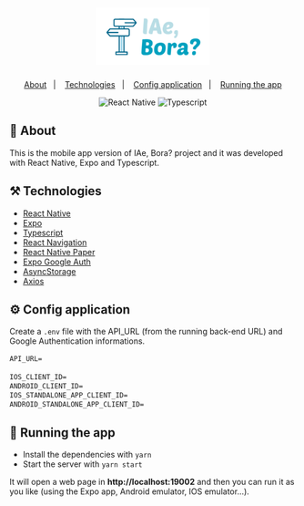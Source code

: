 <h1 align='center'>
  <img width=200 height=100 src="https://github.com/iae-bora/ml-api/blob/main/.github/logo.png" alt="IAe, Bora?" title="IAe, Bora?"/>
</h1>

<p align="center">
  <a href="#book-about">About</a>&nbsp;&nbsp;&nbsp;|&nbsp;&nbsp;&nbsp;
  <a href="#%EF%B8%8F-technologies">Technologies</a>&nbsp;&nbsp;&nbsp;|&nbsp;&nbsp;&nbsp;
  <a href="#gear-config-application">Config application</a>&nbsp;&nbsp;&nbsp;|&nbsp;&nbsp;&nbsp;
  <a href="#-running-the-app">Running the app</a>
</p>

<p align="center">
  <img src="https://img.shields.io/static/v1?label=React Native&message=framework&color=00A1BF&labelColor=000000&logo=REACT" alt="React Native" />
  
  <img src="https://img.shields.io/static/v1?label=types&message=Typescript&color=00A1BF&labelColor=000000" alt="Typescript" />
</p>

## :book: About
This is the mobile app version of IAe, Bora? project and it was developed with React Native, Expo and Typescript.

## ⚒️ Technologies
- [React Native](https://reactnative.dev/)
- [Expo](https://expo.dev/)
- [Typescript](https://www.typescriptlang.org/)
- [React Navigation](https://reactnavigation.org/)
- [React Native Paper](https://callstack.github.io/react-native-paper/)
- [Expo Google Auth](https://docs.expo.dev/versions/latest/sdk/google/)
- [AsyncStorage](https://docs.expo.dev/versions/latest/sdk/async-storage/)
- [Axios](https://github.com/axios/axios)

## :gear: Config application
Create a `.env` file with the API_URL (from the running back-end URL) and Google Authentication informations.

```
API_URL=

IOS_CLIENT_ID=
ANDROID_CLIENT_ID=
IOS_STANDALONE_APP_CLIENT_ID=
ANDROID_STANDALONE_APP_CLIENT_ID=
```

## 🚀 Running the app

- Install the dependencies with `yarn`
- Start the server with `yarn start`

It will open a web page in **http://localhost:19002** and then you can run it as you like (using the Expo app, Android emulator, IOS emulator...).
